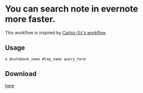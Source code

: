# You can search note in evernote more faster.

This workflow is inspired by [Carloz-Sz's workflow](http://www.alfredforum.com/topic/840-evernote-89-yosemite-support-search-create-append-preview-set-reminders-all-within-alfred/)

## Usage

`e @notebook_name #tag_name query_term`

## Download

[here](https://github.com/sakuna63/alfred-evernote-workflow/releases/latest)
